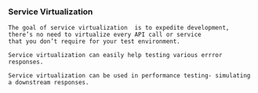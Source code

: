 ### Service Virtualization
	The goal of service virtualization  is to expedite development, there’s no need to virtualize every API call or service 
	that you don’t require for your test environment.

	Service virtualization can easily help testing various errror responses.

	Service virtualization can be used in performance testing- simulating a downstream responses.
	
